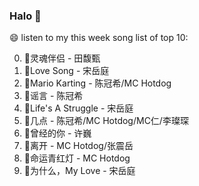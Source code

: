 

### Halo 👋

😄 listen to my this week song list of top 10:

0. 🌈灵魂伴侣 - 田馥甄
1. 🌈Love Song - 宋岳庭
2. 🌈Mario Karting - 陈冠希/MC Hotdog
3. 🌈谣言 - 陈冠希
4. 🌈Life's A Struggle - 宋岳庭
5. 🌈几点 - 陈冠希/MC Hotdog/MC仁/李璨琛
6. 🌈曾经的你 - 许巍
7. 🌈离开 - MC Hotdog/张震岳
8. 🌈命运青红灯 - MC Hotdog
9. 🌈为什么，My Love - 宋岳庭

